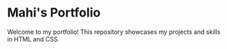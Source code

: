 # Mahi's Portfolio
Welcome to my portfolio! This repository showcases my projects and skills in HTML and CSS.
